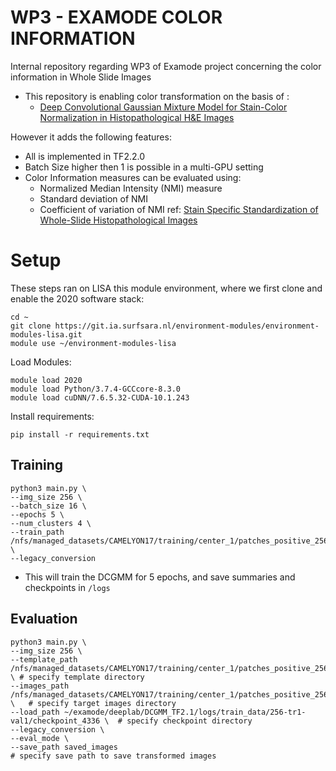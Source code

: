 # WP3 - EXAMODE COLOR INFORMATION

Internal repository regarding WP3 of Examode project concerning the color information in Whole Slide Images

- This repository is enabling color transformation on the basis of :
    - <a href="https://github.com/FarhadZanjani/Histopathology-Stain-Color-Normalization">Deep Convolutional Gaussian Mixture Model for Stain-Color Normalization in Histopathological H&E Images</a>

However it adds the following features:

- All is implemented in TF2.2.0
- Batch Size higher then 1 is possible in a multi-GPU setting
- Color Information measures can be evaluated using: 
    - Normalized Median Intensity (NMI) measure
    - Standard deviation of NMI
    - Coefficient of variation of NMI
    ref: <a href="https://pubmed.ncbi.nlm.nih.gov/26353368/">Stain Specific Standardization of Whole-Slide Histopathological Images</a>



# Setup
These steps ran on LISA this module environment, where we first clone and enable the 2020 software stack: 

```
cd ~
git clone https://git.ia.surfsara.nl/environment-modules/environment-modules-lisa.git
module use ~/environment-modules-lisa
```

Load Modules:
```
module load 2020
module load Python/3.7.4-GCCcore-8.3.0
module load cuDNN/7.6.5.32-CUDA-10.1.243

```
Install requirements:
```
pip install -r requirements.txt
```

## Training
```
python3 main.py \
--img_size 256 \
--batch_size 16 \
--epochs 5 \
--num_clusters 4 \
--train_path /nfs/managed_datasets/CAMELYON17/training/center_1/patches_positive_256 \
--legacy_conversion
```

- This will train the DCGMM for 5 epochs, and save summaries and checkpoints in `/logs`

## Evaluation
```
python3 main.py \
--img_size 256 \
--template_path /nfs/managed_datasets/CAMELYON17/training/center_1/patches_positive_256 \ # specify template directory
--images_path /nfs/managed_datasets/CAMELYON17/training/center_1/patches_positive_256 \   # specify target images directory
--load_path ~/examode/deeplab/DCGMM_TF2.1/logs/train_data/256-tr1-val1/checkpoint_4336 \  # specify checkpoint directory
--legacy_conversion \
--eval_mode \
--save_path saved_images                                                                  # specify save path to save transformed images
```

